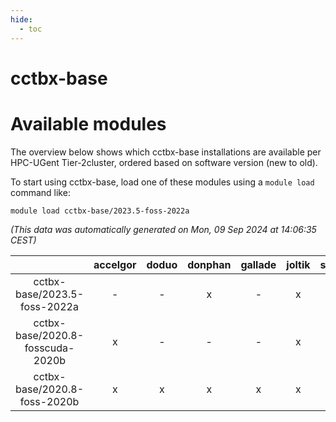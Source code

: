 ```yaml
---
hide:
  - toc
---
```


cctbx-base
==========

# Available modules


The overview below shows which cctbx-base installations are available per HPC-UGent Tier-2cluster, ordered based on software version (new to old).

To start using cctbx-base, load one of these modules using a `module load` command like:

```shell
module load cctbx-base/2023.5-foss-2022a
```

*(This data was automatically generated on Mon, 09 Sep 2024 at 14:06:35 CEST)*  

| |accelgor|doduo|donphan|gallade|joltik|shinx|skitty|
| :---: | :---: | :---: | :---: | :---: | :---: | :---: | :---: |
|cctbx-base/2023.5-foss-2022a|-|-|x|-|x|-|-|
|cctbx-base/2020.8-fosscuda-2020b|x|-|-|-|x|-|-|
|cctbx-base/2020.8-foss-2020b|x|x|x|x|x|-|x|
